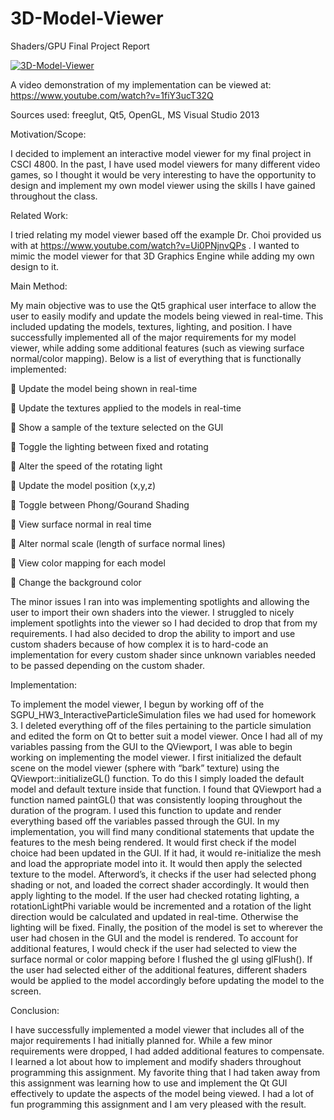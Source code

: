 # 3D-Model-Viewer
Shaders/GPU Final Project Report

[![3D-Model-Viewer](https://i.ytimg.com/vi/1fiY3ucT32Q/hqdefault.jpg)](https://www.youtube.com/watch?v=1fiY3ucT32Q "3D-Model-Viewer")

A video demonstration of my implementation can be viewed at: https://www.youtube.com/watch?v=1fiY3ucT32Q

Sources used: freeglut, Qt5, OpenGL, MS Visual Studio 2013

Motivation/Scope:

I decided to implement an interactive model viewer for my final project in CSCI 4800. In the past, I have used model viewers for many different video games, so I thought it would be very interesting to have the opportunity to design and implement my own model viewer using the skills I have gained throughout the class.

Related Work:

I tried relating my model viewer based off the example Dr. Choi provided us with at https://www.youtube.com/watch?v=Ui0PNjnvQPs . I wanted to mimic the model viewer for that 3D Graphics Engine while adding my own design to it.

Main Method:

My main objective was to use the Qt5 graphical user interface to allow the user to easily modify and update the models being viewed in real-time. This included updating the models, textures, lighting, and position. I have successfully implemented all of the major requirements for my model viewer, while adding some additional features (such as viewing surface normal/color mapping).
Below is a list of everything that is functionally implemented:

 Update the model being shown in real-time

 Update the textures applied to the models in real-time

 Show a sample of the texture selected on the GUI

 Toggle the lighting between fixed and rotating

 Alter the speed of the rotating light

 Update the model position (x,y,z)

 Toggle between Phong/Gourand Shading

 View surface normal in real time

 Alter normal scale (length of surface normal lines)

 View color mapping for each model

 Change the background color

The minor issues I ran into was implementing spotlights and allowing the user to import their own shaders into the viewer. I struggled to nicely implement spotlights into the viewer so I had decided to drop that from my requirements. I had also decided to drop the ability to import and use custom shaders because of how complex it is to hard-code an implementation for every custom shader since unknown variables needed to be passed depending on the custom shader.

Implementation:

To implement the model viewer, I begun by working off of the SGPU_HW3_InteractiveParticleSimulation files we had used for homework 3. I deleted everything off of the files pertaining to the particle simulation and edited the form on Qt to better suit a model viewer. Once I had all of my variables passing from the GUI to the QViewport, I was able to begin working on implementing the model viewer.
I first initialized the default scene on the model viewer (sphere with “bark” texture) using the QViewport::initializeGL() function. To do this I simply loaded the default model and default texture inside that function.
I found that QViewport had a function named paintGL() that was consistently looping throughout the duration of the program. I used this function to update and render everything based off the variables passed through the GUI. In my implementation, you will find many conditional statements that update the features to the mesh being rendered. It would first check if the model choice had been updated in the GUI. If it had, it would re-initialize the mesh and load the appropriate model into it. It would then apply the selected texture to the model. Afterword’s, it checks if the user had selected phong shading or not, and loaded the correct shader accordingly. It would then apply lighting to the model. If the user had checked rotating lighting, a rotationLightPhi variable would be incremented and a rotation of the light direction would be calculated and updated in real-time. Otherwise the lighting will be fixed. Finally, the position of the model is set to wherever the user had chosen in the GUI and the model is rendered.
To account for additional features, I would check if the user had selected to view the surface normal or color mapping before I flushed the gl using glFlush(). If the user had selected either of the additional features, different shaders would be applied to the model accordingly before updating the model to the screen.

Conclusion:

I have successfully implemented a model viewer that includes all of the major requirements I had initially planned for. While a few minor requirements were dropped, I had added additional features to compensate. I learned a lot about how to implement and modify shaders throughout programming this assignment. My favorite thing that I had taken away from this assignment was learning how to use and implement the Qt GUI effectively to update the aspects of the model being viewed. I had a lot of fun programming this assignment and I am very pleased with the result.
